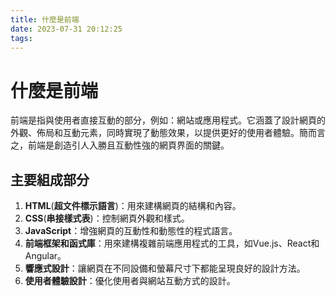 ```yaml
---
title: 什麼是前端
date: 2023-07-31 20:12:25
tags:
---
```

# 什麼是前端

前端是指與使用者直接互動的部分，例如：網站或應用程式。它涵蓋了設計網頁的外觀、佈局和互動元素，同時實現了動態效果，以提供更好的使用者體驗。簡而言之，前端是創造引人入勝且互動性強的網頁界面的關鍵。

<!-- more -->

## 主要組成部分

1. **HTML**(**超文件標示語言**)：用來建構網頁的結構和內容。
2. **CSS**(**串接樣式表**)：控制網頁外觀和樣式。
3. **JavaScript**：增強網頁的互動性和動態性的程式語言。
4. **前端框架和函式庫**：用來建構複雜前端應用程式的工具，如Vue.js、React和Angular。
5. **響應式設計**：讓網頁在不同設備和螢幕尺寸下都能呈現良好的設計方法。
6. **使用者體驗設計**：優化使用者與網站互動方式的設計。
